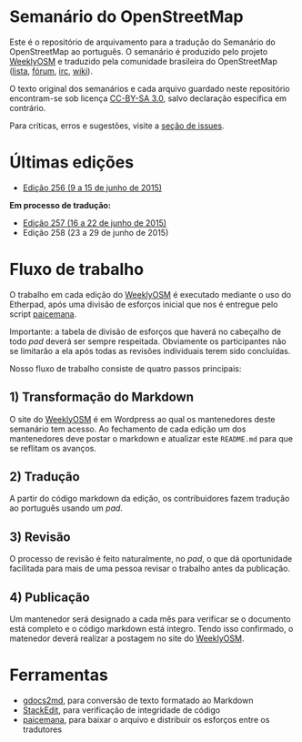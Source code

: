 # Semanário do OpenStreetMap

Este é o repositório de arquivamento para a tradução do Semanário do OpenStreetMap ao português. O semanário é produzido pelo projeto [WeeklyOSM] e traduzido pela comunidade brasileira do OpenStreetMap ([lista], [fórum], [irc], [wiki]).

O texto original dos semanários e cada arquivo guardado neste repositório encontram-se sob licença [CC-BY-SA 3.0], salvo declaração específica em contrário.

Para críticas, erros e sugestões, visite a [seção de issues][issues].

# Últimas edições

- [Edição 256 (9 a 15 de junho de 2015)][edicao-256]

**Em processo de tradução:**
- [Edição 257 (16 a 22 de junho de 2015)][edicao-257]
- Edição 258 (23 a 29 de junho de 2015)

# Fluxo de trabalho

O trabalho em cada edição do [WeeklyOSM] é executado mediante o uso do Etherpad, após uma divisão de esforços inicial que nos é entregue pelo script [paicemana].

Importante: a tabela de divisão de esforços que haverá no cabeçalho de todo _pad_ deverá ser sempre respeitada. Obviamente os participantes não se limitarão a ela após todas as revisões individuais terem sido concluídas.

Nosso fluxo de trabalho consiste de quatro passos principais:

## 1) Transformação do Markdown

O site do [WeeklyOSM] é em Wordpress ao qual os mantenedores deste semanário tem acesso. Ao fechamento de cada edição um dos mantenedores deve postar o markdown e atualizar este `README.md` para que se reflitam os avanços.

## 2) Tradução

A partir do código markdown da edição, os contribuidores fazem tradução ao português usando um _pad_.

## 3) Revisão

O processo de revisão é feito naturalmente, no _pad_, o que dá oportunidade facilitada para mais de uma pessoa revisar o trabalho antes da publicação.

## 4) Publicação

Um mantenedor será designado a cada mês para verificar se o documento está completo e o código markdown está íntegro. Tendo isso confirmado, o matenedor  deverá realizar a postagem no site do [WeeklyOSM].

# Ferramentas

* [gdocs2md], para conversão de texto formatado ao Markdown
* [StackEdit], para verificação de integridade de código
* [paicemana], para baixar o arquivo e distribuir os esforços entre os tradutores


[WeeklyOSM]: weeklyosm.eu
[pull request]: https://help.github.com/articles/using-pull-requests
[lista]: https://lists.openstreetmap.org/listinfo/talk-br
[fórum]: http://forum.openstreetmap.org/viewforum.php?id=74
[irc]: https://scrollback.io/osm-brasil
[wiki]: wiki.openstreetmap.org/wiki/WikiProject_Brazil
[issues]: ../../issues

[CC-BY-SA 3.0]: https://creativecommons.org/licenses/by-sa/3.0/deed.pt_BR

[gdocs2md]: https://github.com/mangini/gdocs2md
[StackEdit]: https://stackedit.io
[paicemana]: https://github.com/OSMBrasil/paicemana

[edicao-256]: 256-semanario.md
[edicao-257]: http://pad-osmbrasil.rhcloud.com/p/WeeklyOSM-257